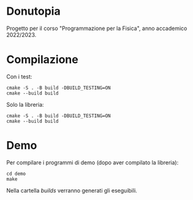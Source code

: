 # Donutopia
Progetto per il corso "Programmazione per la Fisica", anno accademico 2022/2023.

# Compilazione

Con i test:
```
cmake -S . -B build -DBUILD_TESTING=ON
cmake --build build
```

Solo la libreria:
```
cmake -S . -B build -DBUILD_TESTING=ON
cmake --build build

```

# Demo

Per compilare i programmi di demo (dopo aver compilato la libreria):
```
cd demo
make
```
Nella cartella *builds* verranno generati gli eseguibili.

